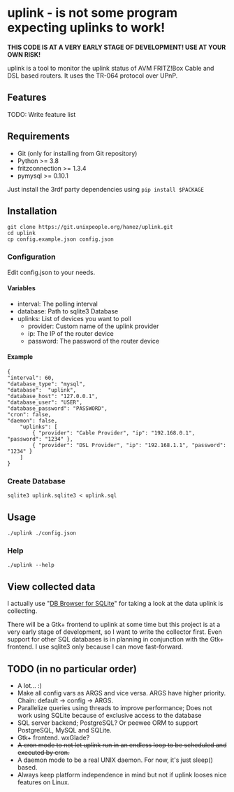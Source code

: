 # uplink - is not some program expecting uplinks to work!

**THIS CODE IS AT A VERY EARLY STAGE OF DEVELOPMENT! USE AT YOUR OWN RISK!**

uplink is a tool to monitor the uplink status of AVM FRITZ!Box Cable and DSL based routers. It uses the TR-064 protocol over UPnP.

## Features

TODO: Write feature list

## Requirements

 - Git (only for installing from Git repository)
 - Python >= 3.8
 - fritzconnection >= 1.3.4
 - pymysql >= 0.10.1

Just install the 3rdf party dependencies using `pip install $PACKAGE`
## Installation

    git clone https://git.unixpeople.org/hanez/uplink.git
    cd uplink
    cp config.example.json config.json

### Configuration

Edit config.json to your needs.

#### Variables

 - interval: The polling interval
 - database: Path to sqlite3 Database
 - uplinks: List of devices you want to poll
   - provider: Custom name of the uplink provider
   - ip: The IP of the router device
   - password: The password of the router device

#### Example

    {
    "interval": 60,
    "database_type": "mysql",
    "database":  "uplink",
    "database_host": "127.0.0.1",
    "database_user": "USER",
    "database_password": "PASSWORD",
    "cron": false,
    "daemon": false,
        "uplinks": [
            { "provider": "Cable Provider", "ip": "192.168.0.1", "password": "1234" },
            { "provider": "DSL Provider", "ip": "192.168.1.1", "password": "1234" }
        ]
    }

### Create Database

    sqlite3 uplink.sqlite3 < uplink.sql

## Usage

    ./uplink ./config.json

### Help

    ./uplink --help

## View collected data

I actually use "[DB Browser for SQLite](https://sqlitebrowser.org/)" for taking a look at the
data uplink is collecting.

There will be a Gtk+ frontend to uplink at some time but this project is at a very early
stage of development, so I want to write the collector first. Even support for other SQL
databases is in planning in conjunction with the Gtk+ frontend. I use sqlite3 only because I
can move fast-forward.

## TODO (in no particular order)

 - A lot... :)
 - Make all config vars as ARGS and vice versa. ARGS have higher priority. Chain: default -> config -> ARGS.
 - Parallelize queries using threads to improve performance; Does not work using SQLite because of exclusive access to the database
 - SQL server backend; PostgreSQL? Or peewee ORM to support PostgreSQL, MySQL and SQLite.
 - Gtk+ frontend. wxGlade?
 - ~~A cron mode to not let uplink run in an endless loop to be scheduled and executed by cron.~~
 - A daemon mode to be a real UNIX daemon. For now, it's just sleep() based.
 - Always keep platform independence in mind but not if uplink looses nice features on Linux. 

